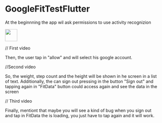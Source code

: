 # GoogleFitTestFlutter

At the beginnning the app wil ask permissions to use activity recognizion

<img src="https://media.giphy.com/media/JsoFaEewDurZCGc5dd/giphy.gif" width="40" height="40" />

// First video

Then, the user tap in "allow" and will select his google account.

//Second video

So, the weight, step count and the height will be shown in he screen in a list of text. Additionally, the can sign out pressing in the button "Sign out" and tapping again in "FitData" button could access again and see the data in the screen

// Third video

Finally, mentiont that maybe you will see a kind of bug when you sign out and tap in FitData the is loading, you just have to tap again and it will work. 

